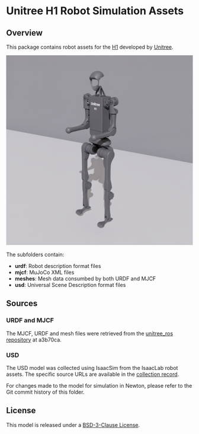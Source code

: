 # Unitree H1 Robot Simulation Assets

## Overview

This package contains robot assets for the [H1](https://www.unitree.com/h1) developed by [Unitree](https://www.unitree.com/).

![Unitree H1 Robot Rendering](h1.png)

The subfolders contain:

- **urdf**: Robot description format files
- **mjcf**: MuJoCo XML files
- **meshes**: Mesh data consumbed by both URDF and MJCF
- **usd**: Universal Scene Description format files

## Sources

### URDF and MJCF

The MJCF, URDF and mesh files were retrieved from the [unitree_ros repository](https://github.com/unitreerobotics/unitree_ros/tree/master/robots/h1_description) at a3b70ca.

### USD

The USD model was collected using IsaacSim from the IsaacLab robot assets. The specific source URLs are available in the [collection record](usd/.collect.mapping.json).

For changes made to the model for simulation in Newton, please refer to the Git commit history of this folder.

## License

This model is released under a [BSD-3-Clause License](LICENSE).
